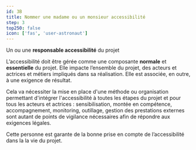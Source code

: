 ```yaml
---
id: 3B
title: Nommer une madame ou un monsieur accessibilité
step: 3
top250: false
icon: ['fas', 'user-astronaut']
---
```


Un ou une **responsable accessibilité** du projet

L’accessibilité doit être gérée comme une composante **normale** et **essentielle** du projet. Elle impacte l’ensemble du projet, des acteurs et actrices et métiers impliqués dans sa réalisation. Elle est associée, en outre, à une exigence de résultat.

Cela va nécessiter la mise en place d'une méthode ou organisation permettant d'intégrer l'accessibilité à toutes les étapes du projet et pour tous les acteurs et actrices : sensibilisation, montée en compétence, accompagnement, monitoring, outillage, gestion des prestations externes sont autant de points de vigilance nécessaires afin de répondre aux exigences légales.

Cette personne est garante de la bonne prise en compte de l’accessibilité dans la la vie du projet.
